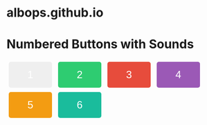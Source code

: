 # albops.github.io
<!DOCTYPE html>
<html>
<head>
  <title>Numbered Buttons with Sounds</title>
  <style>
    /* CSS styles for buttons */
    .numbered-button {
      font-size: 24px; /* set the font size */
      width: 100px; /* set the width */
      height: 60px; /* set the height */
      margin: 5px; /* add margin between buttons */
      color: #fff; /* set the text color */
      border: none; /* remove button borders */
      border-radius: 5px; /* add border radius for rounded edges */
    }

    /* Custom background colors for each button */
    #button1 {
      background-color: #3498db; /* set the background color */
    }

    #button2 {
      background-color: #2ecc71; /* set the background color */
    }

    #button3 {
      background-color: #e74c3c; /* set the background color */
    }

    #button4 {
      background-color: #9b59b6; /* set the background color */
    }

    #button5 {
      background-color: #f39c12; /* set the background color */
    }

    #button6 {
      background-color: #1abc9c; /* set the background color */
    }
  </style>
  <script>
    // JavaScript code to play sounds when buttons are clicked
    function playSound(soundFile) {
      var audio = new Audio(soundFile);
      audio.play();
    }
  </script>
</head>
<body>
  <h1>Numbered Buttons with Sounds</h1>
  <button id="button1" class="numbered-button" onclick="playSound('sound1.mp3')">1</button>
  <button id="button2" class="numbered-button" onclick="playSound('sound2.mp3')">2</button>
  <button id="button3" class="numbered-button" onclick="playSound('sound3.mp3')">3</button>
  <button id="button4" class="numbered-button" onclick="playSound('sound4.mp3')">4</button>
  <button id="button5" class="numbered-button" onclick="playSound('sound5.mp3')">5</button>
  <button id="button6" class="numbered-button" onclick="playSound('sound6.mp3')">6</button>
</body>
</html>